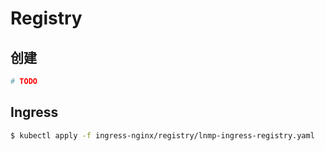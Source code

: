 # Registry

## 创建

```bash
# TODO
```

## Ingress

```bash
$ kubectl apply -f ingress-nginx/registry/lnmp-ingress-registry.yaml
```
